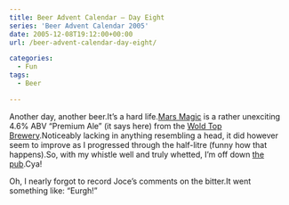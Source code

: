 ```yaml
---
title: Beer Advent Calendar – Day Eight
series: 'Beer Advent Calendar 2005'
date: 2005-12-08T19:12:00+00:00
url: /beer-advent-calendar-day-eight/

categories:
  - Fun
tags:
  - Beer

---
```

 

Another day, another beer.It’s a hard life.[Mars Magic][1] is a rather unexciting 4.6% ABV “Premium Ale” (it says here) from the [Wold Top Brewery][2].Noticeably lacking in anything resembling a head, it did however seem to improve as I progressed through the half-litre (funny how that happens).So, with my whistle well and truly whetted, I’m off down [the pub][3].Cya!

Oh, I nearly forgot to record Joce’s comments on the bitter.It went something like: “Eurgh!”

 [1]: http://www.woldtopbrewery.co.uk/products_3.htm
 [2]: http://www.woldtopbrewery.co.uk/index.htm
 [3]: http://www.yorkpubguide.com/pubs/details.asp?PubId=4